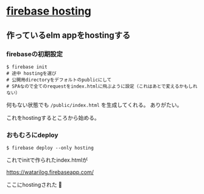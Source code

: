 # [firebase hosting](https://firebase.google.com/docs/hosting/quickstart?hl=ja)

## 作っているelm appをhostingする

### firebaseの初期設定

```
$ firebase init
# 途中 hostingを選び
# 公開用directoryをデフォルトのpublicにして
# SPAなので全てのrequestをindex.htmlに飛ぶように設定（これはあとで変えるかもしれない）
```

何もない状態でも `/public/index.html` を生成してくれる。
ありがたい。

これをhostingするところから始める。

### おもむろにdeploy

```
$ firebase deploy --only hosting
```

これでinitで作られたindex.htmlが

https://watarilog.firebaseapp.com/

ここにhostingされた :tada:

